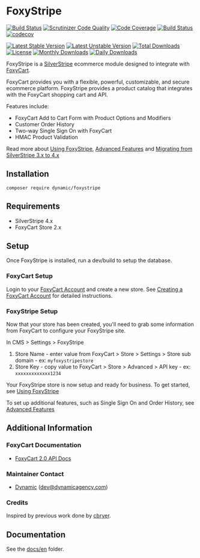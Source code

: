 # FoxyStripe
[![Build Status](https://travis-ci.org/dynamic/foxystripe.svg?branch=master)](https://travis-ci.org/dynamic/foxystripe)
[![Scrutinizer Code Quality](https://scrutinizer-ci.com/g/dynamic/foxystripe/badges/quality-score.png?b=master)](https://scrutinizer-ci.com/g/dynamic/foxystripe/?branch=master)
[![Code Coverage](https://scrutinizer-ci.com/g/dynamic/foxystripe/badges/coverage.png?b=master)](https://scrutinizer-ci.com/g/dynamic/foxystripe/?branch=master)
[![Build Status](https://scrutinizer-ci.com/g/dynamic/foxystripe/badges/build.png?b=master)](https://scrutinizer-ci.com/g/dynamic/foxystripe/build-status/master)
[![codecov](https://codecov.io/gh/dynamic/foxystripe/branch/master/graph/badge.svg)](https://codecov.io/gh/dynamic/foxystripe)

[![Latest Stable Version](https://poser.pugx.org/dynamic/foxystripe/version)](https://packagist.org/packages/dynamic/foxystripe)
[![Latest Unstable Version](https://poser.pugx.org/dynamic/foxystripe/v/unstable)](//packagist.org/packages/dynamic/foxystripe)
[![Total Downloads](https://poser.pugx.org/dynamic/foxystripe/downloads)](https://packagist.org/packages/dynamic/foxystripe)
[![License](https://poser.pugx.org/dynamic/foxystripe/license)](https://packagist.org/packages/dynamic/foxystripe)
[![Monthly Downloads](https://poser.pugx.org/dynamic/foxystripe/d/monthly)](https://packagist.org/packages/dynamic/foxystripe)
[![Daily Downloads](https://poser.pugx.org/dynamic/foxystripe/d/daily)](https://packagist.org/packages/dynamic/foxystripe)

FoxyStripe is a [SilverStripe](http://silverstripe.org) ecommerce module designed to integrate with [FoxyCart](http://www.foxycart.com/).

FoxyCart provides you with a flexible, powerful, customizable, and secure ecommerce platform. FoxyStripe provides a product catalog that integrates with the FoxyCart shopping cart and API.

Features include:

*	FoxyCart Add to Cart Form with Product Options and Modifiers
*	Customer Order History
*	Two-way Single Sign On with FoxyCart
*	HMAC Product Validation

Read more about [Using FoxyStripe](docs/en/userguide/index.md), [Advanced Features](docs/en/userguide/features.md) and [Migrating from SilverStripe 3.x to 4.x](docs/en/userguide/migration.md)


## Installation

`composer require dynamic/foxystripe`

## Requirements

*  SilverStripe 4.x
*  FoxyCart Store 2.x

## Setup

Once FoxyStripe is installed, run a dev/build to setup the database.

### FoxyCart Setup

Login to your [FoxyCart Account](https://admin.foxycart.com/admin.php) and create a new store. See [Creating a FoxyCart Account](https://wiki.foxycart.com/v/2.0/getting_started/foxycart_setup) for detailed instructions.
	
### FoxyStripe Setup

Now that your store has been created, you'll need to grab some information from FoxyCart to configure your FoxyStripe site.

In CMS > Settings > FoxyStripe
	
1. Store Name - enter value from FoxyCart > Store > Settings > Store sub domain - ex: `myfoxystripestore`
2. Store Key - copy value to FoxyCart > Store > Advanced  > API key - ex: `xxxxxxxxxxxxx1234`

Your FoxyStripe store is now setup and ready for business. To get started, see [Using FoxyStripe](docs/en/userguide/index.md)

To set up additional features, such as Single Sign On and Order History, see [Advanced Features](docs/en/userguide/features.md)

## Additional Information

### FoxyCart Documentation

 * [FoxyCart 2.0 API Docs](https://wiki.foxycart.com/v/2.0/start)

### Maintainer Contact

 *  [Dynamic](http://www.dynamicagency.com) (<dev@dynamicagency.com>)
   
### Credits

Inspired by previous work done by [cbryer](https://github.com/cbryer).

## Documentation

See the [docs/en](docs/en/index.md) folder.
